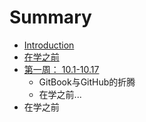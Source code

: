 # Summary

* [Introduction](README.md)
* [在学之前](zai_xue_zhi_qian.md)
* [第一周： 10.1-10.17](diyizhou/myfile.md)
   * GitBook与GitHub的折腾
   * 在学之前...
* 在学之前


